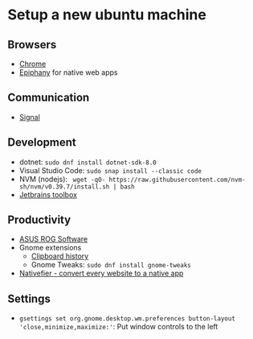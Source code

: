 # Setup a new ubuntu machine

## Browsers
- [Chrome](https://www.google.com/intl/en_uk/chrome/?platform=linux)
- [Epiphany](https://src.fedoraproject.org/rpms/epiphany) for native web apps

## Communication
- [Signal](https://signal.org/download/linux/)

## Development
- dotnet: `sudo dnf install dotnet-sdk-8.0`
- Visual Studio Code: `sudo snap install --classic code`
- NVM (nodejs): ` wget -qO- https://raw.githubusercontent.com/nvm-sh/nvm/v0.39.7/install.sh | bash`
- [Jetbrains toolbox](https://www.jetbrains.com/toolbox-app/)

## Productivity
- [ASUS ROG Software](https://asus-linux.org/guides/fedora-guide/)
- Gnome extensions
  - [Clipboard history](https://extensions.gnome.org/extension/4839/clipboard-history/)
  - Gnome Tweaks: `sudo dnf install gnome-tweaks`
- [Nativefier - convert every website to a native app](https://github.com/nativefier/nativefier)

## Settings
- `gsettings set org.gnome.desktop.wm.preferences button-layout 'close,minimize,maximize:'`: Put window controls to the left
